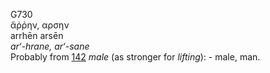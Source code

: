 <body>
  <p>G730<br>  ἄῤῥην, αρσην  <br> arrhēn  arsēn  <br><i>ar‘-hrane,</i> <i>ar‘-sane </i><br>Probably from <a href="g0142.htm">142</a>  <i>male</i> (as stronger for <i>lifting</i>): - male, man.<br></p>
 </body>